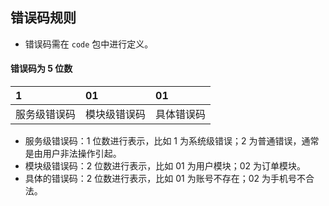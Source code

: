 ## 错误码规则

- 错误码需在 `code` 包中进行定义。

#### 错误码为 5 位数

| 1 | 01 | 01 |
| :------ | :------ | :------ |
| 服务级错误码 | 模块级错误码 | 具体错误码 |

- 服务级错误码：1 位数进行表示，比如 1 为系统级错误；2 为普通错误，通常是由用户非法操作引起。
- 模块级错误码：2 位数进行表示，比如 01 为用户模块；02 为订单模块。
- 具体的错误码：2 位数进行表示，比如 01 为账号不存在；02 为手机号不合法。


